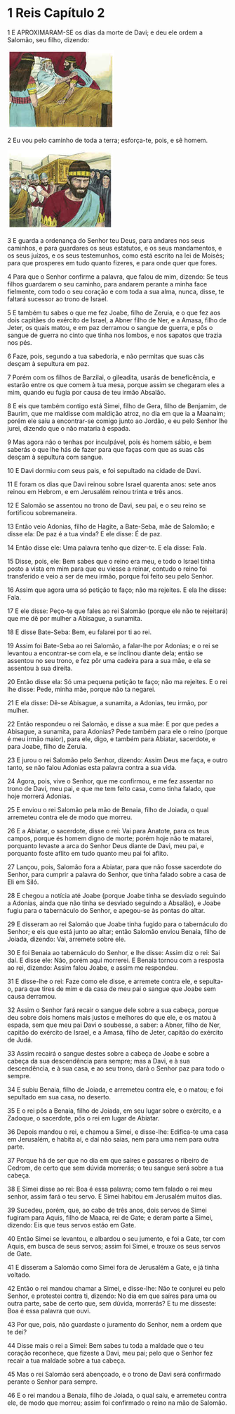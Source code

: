 # 1 Reis Capítulo 2

1	E APROXIMARAM-SE os dias da morte de Davi; e deu ele ordem a Salomão, seu filho, dizendo:

![](.img/11_1Ki_02_01_RG.jpg)

2	Eu vou pelo caminho de toda a terra; esforça-te, pois, e sê homem.

![](.img/11_1Ki_02_02_RG.jpg)

3	E guarda a ordenança do Senhor teu Deus, para andares nos seus caminhos, e para guardares os seus estatutos, e os seus mandamentos, e os seus juízos, e os seus testemunhos, como está escrito na lei de Moisés; para que prosperes em tudo quanto fizeres, e para onde quer que fores.

4	Para que o Senhor confirme a palavra, que falou de mim, dizendo: Se teus filhos guardarem o seu caminho, para andarem perante a minha face fielmente, com todo o seu coração e com toda a sua alma, nunca, disse, te faltará sucessor ao trono de Israel.

5	E também tu sabes o que me fez Joabe, filho de Zeruia, e o que fez aos dois capitães do exército de Israel, a Abner filho de Ner, e a Amasa, filho de Jeter, os quais matou, e em paz derramou o sangue de guerra, e pôs o sangue de guerra no cinto que tinha nos lombos, e nos sapatos que trazia nos pés.

6	Faze, pois, segundo a tua sabedoria, e não permitas que suas cãs desçam à sepultura em paz.

7	Porém com os filhos de Barzilai, o gileadita, usarás de beneficência, e estarão entre os que comem à tua mesa, porque assim se chegaram eles a mim, quando eu fugia por causa de teu irmão Absalão.

8	E eis que também contigo está Simei, filho de Gera, filho de Benjamim, de Baurim, que me maldisse com maldição atroz, no dia em que ia a Maanaim; porém ele saiu a encontrar-se comigo junto ao Jordão, e eu pelo Senhor lhe jurei, dizendo que o não mataria à espada.

9	Mas agora não o tenhas por inculpável, pois és homem sábio, e bem saberás o que lhe hás de fazer para que faças com que as suas cãs desçam à sepultura com sangue.

10	E Davi dormiu com seus pais, e foi sepultado na cidade de Davi.

11	E foram os dias que Davi reinou sobre Israel quarenta anos: sete anos reinou em Hebrom, e em Jerusalém reinou trinta e três anos.

12	E Salomão se assentou no trono de Davi, seu pai, e o seu reino se fortificou sobremaneira.

13	Então veio Adonias, filho de Hagite, a Bate-Seba, mãe de Salomão; e disse ela: De paz é a tua vinda? E ele disse: É de paz.

14	Então disse ele: Uma palavra tenho que dizer-te. E ela disse: Fala.

15	Disse, pois, ele: Bem sabes que o reino era meu, e todo o Israel tinha posto a vista em mim para que eu viesse a reinar, contudo o reino foi transferido e veio a ser de meu irmão, porque foi feito seu pelo Senhor.

16	Assim que agora uma só petição te faço; não ma rejeites. E ela lhe disse: Fala.

17	E ele disse: Peço-te que fales ao rei Salomão (porque ele não te rejeitará) que me dê por mulher a Abisague, a sunamita.

18	E disse Bate-Seba: Bem, eu falarei por ti ao rei.

19	Assim foi Bate-Seba ao rei Salomão, a falar-lhe por Adonias; e o rei se levantou a encontrar-se com ela, e se inclinou diante dela; então se assentou no seu trono, e fez pôr uma cadeira para a sua mãe, e ela se assentou à sua direita.

20	Então disse ela: Só uma pequena petição te faço; não ma rejeites. E o rei lhe disse: Pede, minha mãe, porque não ta negarei.

21	E ela disse: Dê-se Abisague, a sunamita, a Adonias, teu irmão, por mulher.

22	Então respondeu o rei Salomão, e disse a sua mãe: E por que pedes a Abisague, a sunamita, para Adonias? Pede também para ele o reino (porque é meu irmão maior), para ele, digo, e também para Abiatar, sacerdote, e para Joabe, filho de Zeruia.

23	E jurou o rei Salomão pelo Senhor, dizendo: Assim Deus me faça, e outro tanto, se não falou Adonias esta palavra contra a sua vida.

24	Agora, pois, vive o Senhor, que me confirmou, e me fez assentar no trono de Davi, meu pai, e que me tem feito casa, como tinha falado, que hoje morrerá Adonias.

25	E enviou o rei Salomão pela mão de Benaia, filho de Joiada, o qual arremeteu contra ele de modo que morreu.

26	E a Abiatar, o sacerdote, disse o rei: Vai para Anatote, para os teus campos, porque és homem digno de morte; porém hoje não te matarei, porquanto levaste a arca do Senhor Deus diante de Davi, meu pai, e porquanto foste aflito em tudo quanto meu pai foi aflito.

27	Lançou, pois, Salomão fora a Abiatar, para que não fosse sacerdote do Senhor, para cumprir a palavra do Senhor, que tinha falado sobre a casa de Eli em Siló.

28	E chegou a notícia até Joabe (porque Joabe tinha se desviado seguindo a Adonias, ainda que não tinha se desviado seguindo a Absalão), e Joabe fugiu para o tabernáculo do Senhor, e apegou-se às pontas do altar.

29	E disseram ao rei Salomão que Joabe tinha fugido para o tabernáculo do Senhor; e eis que está junto ao altar; então Salomão enviou Benaia, filho de Joiada, dizendo: Vai, arremete sobre ele.

30	E foi Benaia ao tabernáculo do Senhor, e lhe disse: Assim diz o rei: Sai daí. E disse ele: Não, porém aqui morrerei. E Benaia tornou com a resposta ao rei, dizendo: Assim falou Joabe, e assim me respondeu.

31	E disse-lhe o rei: Faze como ele disse, e arremete contra ele, e sepulta-o, para que tires de mim e da casa de meu pai o sangue que Joabe sem causa derramou.

32	Assim o Senhor fará recair o sangue dele sobre a sua cabeça, porque deu sobre dois homens mais justos e melhores do que ele, e os matou à espada, sem que meu pai Davi o soubesse, a saber: a Abner, filho de Ner, capitão do exército de Israel, e a Amasa, filho de Jeter, capitão do exército de Judá.

33	Assim recairá o sangue destes sobre a cabeça de Joabe e sobre a cabeça da sua descendência para sempre; mas a Davi, e à sua descendência, e à sua casa, e ao seu trono, dará o Senhor paz para todo o sempre.

34	E subiu Benaia, filho de Joiada, e arremeteu contra ele, e o matou; e foi sepultado em sua casa, no deserto.

35	E o rei pôs a Benaia, filho de Joiada, em seu lugar sobre o exército, e a Zadoque, o sacerdote, pôs o rei em lugar de Abiatar.

36	Depois mandou o rei, e chamou a Simei, e disse-lhe: Edifica-te uma casa em Jerusalém, e habita aí, e daí não saias, nem para uma nem para outra parte.

37	Porque há de ser que no dia em que saíres e passares o ribeiro de Cedrom, de certo que sem dúvida morrerás; o teu sangue será sobre a tua cabeça.

38	E Simei disse ao rei: Boa é essa palavra; como tem falado o rei meu senhor, assim fará o teu servo. E Simei habitou em Jerusalém muitos dias.

39	Sucedeu, porém, que, ao cabo de três anos, dois servos de Simei fugiram para Aquis, filho de Maaca, rei de Gate; e deram parte a Simei, dizendo: Eis que teus servos estão em Gate.

40	Então Simei se levantou, e albardou o seu jumento, e foi a Gate, ter com Aquis, em busca de seus servos; assim foi Simei, e trouxe os seus servos de Gate.

41	E disseram a Salomão como Simei fora de Jerusalém a Gate, e já tinha voltado.

42	Então o rei mandou chamar a Simei, e disse-lhe: Não te conjurei eu pelo Senhor, e protestei contra ti, dizendo: No dia em que saíres para uma ou outra parte, sabe de certo que, sem dúvida, morrerás? E tu me disseste: Boa é essa palavra que ouvi.

43	Por que, pois, não guardaste o juramento do Senhor, nem a ordem que te dei?

44	Disse mais o rei a Simei: Bem sabes tu toda a maldade que o teu coração reconhece, que fizeste a Davi, meu pai; pelo que o Senhor fez recair a tua maldade sobre a tua cabeça.

45	Mas o rei Salomão será abençoado, e o trono de Davi será confirmado perante o Senhor para sempre.

46	E o rei mandou a Benaia, filho de Joiada, o qual saiu, e arremeteu contra ele, de modo que morreu; assim foi confirmado o reino na mão de Salomão.

